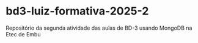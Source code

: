 # bd3-luiz-formativa-2025-2
Repositório da segunda atividade das aulas de BD-3 usando MongoDB na Etec de Embu
